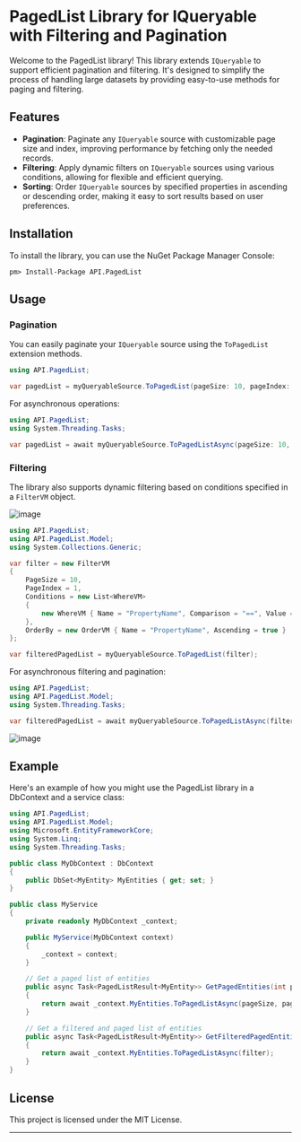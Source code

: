 # PagedList Library for IQueryable with Filtering and Pagination

Welcome to the PagedList library! This library extends `IQueryable` to support efficient pagination and filtering. It's designed to simplify the process of handling large datasets by providing easy-to-use methods for paging and filtering.

## Features

- **Pagination**: Paginate any `IQueryable` source with customizable page size and index, improving performance by fetching only the needed records.
- **Filtering**: Apply dynamic filters on `IQueryable` sources using various conditions, allowing for flexible and efficient querying.
- **Sorting**: Order `IQueryable` sources by specified properties in ascending or descending order, making it easy to sort results based on user preferences.

## Installation

To install the library, you can use the NuGet Package Manager Console:

```shell
pm> Install-Package API.PagedList
```

## Usage

### Pagination

You can easily paginate your `IQueryable` source using the `ToPagedList` extension methods.

```csharp
using API.PagedList;

var pagedList = myQueryableSource.ToPagedList(pageSize: 10, pageIndex: 1);
```

For asynchronous operations:

```csharp
using API.PagedList;
using System.Threading.Tasks;

var pagedList = await myQueryableSource.ToPagedListAsync(pageSize: 10, pageIndex: 1);
```

### Filtering

The library also supports dynamic filtering based on conditions specified in a `FilterVM` object.

![image](https://drive.google.com/uc?export=view&id=1YbkGPhVsnZlIcVVFcJemyX5p55yori0p)
```csharp
using API.PagedList;
using API.PagedList.Model;
using System.Collections.Generic;

var filter = new FilterVM
{
    PageSize = 10,
    PageIndex = 1,
    Conditions = new List<WhereVM>
    {
        new WhereVM { Name = "PropertyName", Comparison = "==", Value = "Value" }
    },
    OrderBy = new OrderVM { Name = "PropertyName", Ascending = true }
};

var filteredPagedList = myQueryableSource.ToPagedList(filter);
```

For asynchronous filtering and pagination:

```csharp
using API.PagedList;
using API.PagedList.Model;
using System.Threading.Tasks;

var filteredPagedList = await myQueryableSource.ToPagedListAsync(filter);
```
![image](https://drive.google.com/uc?export=view&id=1E-2xCbVXs4BmokoLFW3wqumRMOJXu6wX)

## Example

Here's an example of how you might use the PagedList library in a DbContext and a service class:

```csharp
using API.PagedList;
using API.PagedList.Model;
using Microsoft.EntityFrameworkCore;
using System.Linq;
using System.Threading.Tasks;

public class MyDbContext : DbContext
{
    public DbSet<MyEntity> MyEntities { get; set; }
}

public class MyService
{
    private readonly MyDbContext _context;

    public MyService(MyDbContext context)
    {
        _context = context;
    }

    // Get a paged list of entities
    public async Task<PagedListResult<MyEntity>> GetPagedEntities(int pageIndex, int pageSize)
    {
        return await _context.MyEntities.ToPagedListAsync(pageSize, pageIndex);
    }

    // Get a filtered and paged list of entities
    public async Task<PagedListResult<MyEntity>> GetFilteredPagedEntities(FilterVM filter)
    {
        return await _context.MyEntities.ToPagedListAsync(filter);
    }
}
```

## License

This project is licensed under the MIT License.

---

